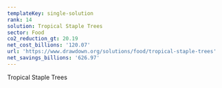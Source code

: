 ```yaml
---
templateKey: single-solution
rank: 14
solution: Tropical Staple Trees
sector: Food
co2_reduction_gt: 20.19
net_cost_billions: '120.07'
url: 'https://www.drawdown.org/solutions/food/tropical-staple-trees'
net_savings_billions: '626.97'
---
```


Tropical Staple Trees